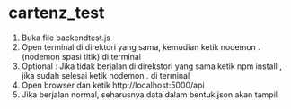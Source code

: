 # cartenz_test

1.  Buka file backendtest.js
2.  Open terminal di direktori yang sama, kemudian ketik nodemon . (nodemon spasi titik) di terminal
3.  Optional : Jika tidak berjalan di direkstori yang sama ketik npm install , jika sudah selesai ketik nodemon . di terminal
4.  Open browser dan ketik http://localhost:5000/api
5.  Jika berjalan normal, seharusnya data dalam bentuk json akan tampil
